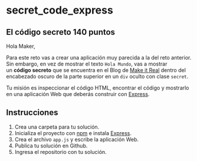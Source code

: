 # secret_code_express

## El código secreto 140 puntos

Hola Maker,

Para este reto vas a crear una aplicación muy parecida a la del reto anterior. Sin embargo, en vez de mostrar el texto `Hola Mundo`, vas a mostrar un **código secreto** que se encuentra en el Blog de [Make it Real](http://blog.makeitreal.camp/) dentro del encabezado oscuro de la parte superior en un `div` oculto con clase `secret`.

Tu misión es inspeccionar el código HTML, encontrar el código y mostrarlo en una aplicación Web que deberás construir con [Express](https://expressjs.com/).

Instrucciones
-------------

1.  Crea una carpeta para tu solución.
2.  Inicializa el proyecto con [npm](https://npmjs.com/) e instala [Express](https://expressjs.com/).
3.  Crea el archivo `app.js` y escribe la aplicación Web.
4.  Publica tu solución en Github.
5.  Ingresa el repositorio con tu solución.
